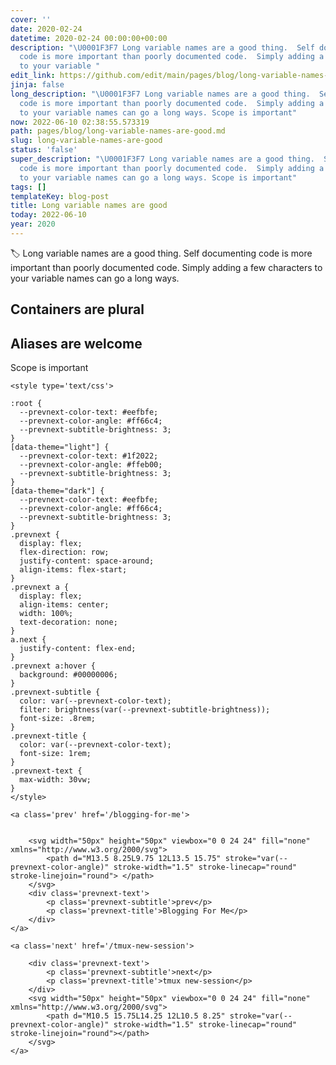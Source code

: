 ```yaml
---
cover: ''
date: 2020-02-24
datetime: 2020-02-24 00:00:00+00:00
description: "\U0001F3F7️ Long variable names are a good thing.  Self documenting
  code is more important than poorly documented code.  Simply adding a few characters
  to your variable "
edit_link: https://github.com/edit/main/pages/blog/long-variable-names-are-good.md
jinja: false
long_description: "\U0001F3F7️ Long variable names are a good thing.  Self documenting
  code is more important than poorly documented code.  Simply adding a few characters
  to your variable names can go a long ways. Scope is important"
now: 2022-06-10 02:38:55.573319
path: pages/blog/long-variable-names-are-good.md
slug: long-variable-names-are-good
status: 'false'
super_description: "\U0001F3F7️ Long variable names are a good thing.  Self documenting
  code is more important than poorly documented code.  Simply adding a few characters
  to your variable names can go a long ways. Scope is important"
tags: []
templateKey: blog-post
title: Long variable names are good
today: 2022-06-10
year: 2020
---
```


🏷️ Long variable names are a good thing.  Self documenting code is more important than poorly documented code.  Simply adding a few characters to your variable names can go a long ways.

## Containers are plural

## Aliases are welcome

Scope is important
<div class='prevnext'>

    <style type='text/css'>

    :root {
      --prevnext-color-text: #eefbfe;
      --prevnext-color-angle: #ff66c4;
      --prevnext-subtitle-brightness: 3;
    }
    [data-theme="light"] {
      --prevnext-color-text: #1f2022;
      --prevnext-color-angle: #ffeb00;
      --prevnext-subtitle-brightness: 3;
    }
    [data-theme="dark"] {
      --prevnext-color-text: #eefbfe;
      --prevnext-color-angle: #ff66c4;
      --prevnext-subtitle-brightness: 3;
    }
    .prevnext {
      display: flex;
      flex-direction: row;
      justify-content: space-around;
      align-items: flex-start;
    }
    .prevnext a {
      display: flex;
      align-items: center;
      width: 100%;
      text-decoration: none;
    }
    a.next {
      justify-content: flex-end;
    }
    .prevnext a:hover {
      background: #00000006;
    }
    .prevnext-subtitle {
      color: var(--prevnext-color-text);
      filter: brightness(var(--prevnext-subtitle-brightness));
      font-size: .8rem;
    }
    .prevnext-title {
      color: var(--prevnext-color-text);
      font-size: 1rem;
    }
    .prevnext-text {
      max-width: 30vw;
    }
    </style>
    
    <a class='prev' href='/blogging-for-me'>
    

        <svg width="50px" height="50px" viewbox="0 0 24 24" fill="none" xmlns="http://www.w3.org/2000/svg">
            <path d="M13.5 8.25L9.75 12L13.5 15.75" stroke="var(--prevnext-color-angle)" stroke-width="1.5" stroke-linecap="round" stroke-linejoin="round"> </path>
        </svg>
        <div class='prevnext-text'>
            <p class='prevnext-subtitle'>prev</p>
            <p class='prevnext-title'>Blogging For Me</p>
        </div>
    </a>
    
    <a class='next' href='/tmux-new-session'>
    
        <div class='prevnext-text'>
            <p class='prevnext-subtitle'>next</p>
            <p class='prevnext-title'>tmux new-session</p>
        </div>
        <svg width="50px" height="50px" viewbox="0 0 24 24" fill="none" xmlns="http://www.w3.org/2000/svg">
            <path d="M10.5 15.75L14.25 12L10.5 8.25" stroke="var(--prevnext-color-angle)" stroke-width="1.5" stroke-linecap="round" stroke-linejoin="round"></path>
        </svg>
    </a>
  </div>